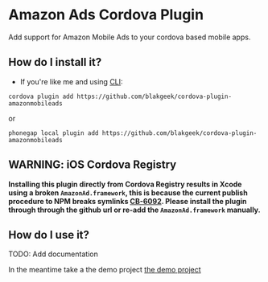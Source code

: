 # Amazon Ads Cordova Plugin
Add support for Amazon Mobile Ads to your cordova based mobile apps.

## How do I install it? ##

* If you're like me and using [CLI](http://cordova.apache.org/):
```
cordova plugin add https://github.com/blakgeek/cordova-plugin-amazonmobileads
```

or

```
phonegap local plugin add https://github.com/blakgeek/cordova-plugin-amazonmobileads
```

## WARNING: iOS Cordova Registry
****Installing this plugin directly from Cordova Registry results in Xcode using a broken `AmazonAd.framework`, this is because the current publish procedure to NPM breaks symlinks [CB-6092](https://issues.apache.org/jira/browse/CB-6092). Please install the plugin through through the github url or re-add the `AmazonAd.framework` manually.****

## How do I use it? ##
TODO: Add documentation

In the meantime take a the demo project [the demo project](https://github.com/blakgeek/cordova-plugin-amazonmobileads-demo)